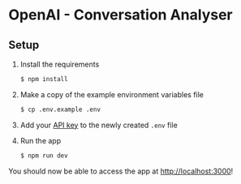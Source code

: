# OpenAI - Conversation Analyser

## Setup

1. Install the requirements

   ```bash
   $ npm install
   ```

2. Make a copy of the example environment variables file

   ```bash
   $ cp .env.example .env
   ```
3. Add your [API key](https://platform.openai.com/account/api-keys) to the newly created `.env` file

4. Run the app

   ```bash
   $ npm run dev
   ```

You should now be able to access the app at [http://localhost:3000](http://localhost:3000)!